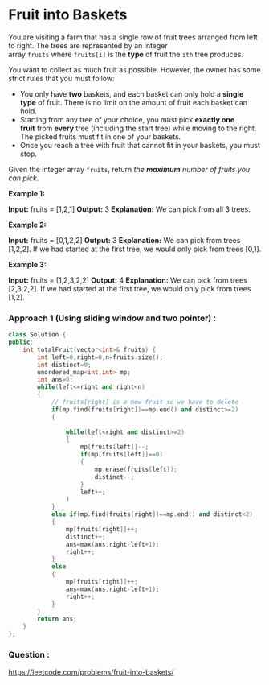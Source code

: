 # Fruit into Baskets


You are visiting a farm that has a single row of fruit trees arranged from left to right. The trees are represented by an integer array `fruits` where `fruits[i]` is the **type** of fruit the `ith` tree produces.

You want to collect as much fruit as possible. However, the owner has some strict rules that you must follow:

-   You only have **two** baskets, and each basket can only hold a **single type** of fruit. There is no limit on the amount of fruit each basket can hold.
-   Starting from any tree of your choice, you must pick **exactly one fruit** from **every** tree (including the start tree) while moving to the right. The picked fruits must fit in one of your baskets.
-   Once you reach a tree with fruit that cannot fit in your baskets, you must stop.

Given the integer array `fruits`, return _the **maximum** number of fruits you can pick_.

**Example 1:**

**Input:** fruits = [1,2,1]
**Output:** 3
**Explanation:** We can pick from all 3 trees.

**Example 2:**

**Input:** fruits = [0,1,2,2]
**Output:** 3
**Explanation:** We can pick from trees [1,2,2].
If we had started at the first tree, we would only pick from trees [0,1].

**Example 3:**

**Input:** fruits = [1,2,3,2,2]
**Output:** 4
**Explanation:** We can pick from trees [2,3,2,2].
If we had started at the first tree, we would only pick from trees [1,2].


### Approach 1 (Using sliding window and two pointer) :
```cpp
class Solution {
public:
    int totalFruit(vector<int>& fruits) {
        int left=0,right=0,n=fruits.size();
        int distinct=0;
        unordered_map<int,int> mp;
        int ans=0;
        while(left<=right and right<n)
        {
            // fruits[right] is a new fruit so we have to delete
            if(mp.find(fruits[right])==mp.end() and distinct>=2)
            {
                
                while(left<right and distinct>=2)
                {
                    mp[fruits[left]]--;
                    if(mp[fruits[left]]==0)
                    {
                        mp.erase(fruits[left]);
                        distinct--;
                    }
                    left++;
                }
            }
            else if(mp.find(fruits[right])==mp.end() and distinct<2)
            {
                mp[fruits[right]]++;
                distinct++;
                ans=max(ans,right-left+1);
                right++;
            }
            else
            {
                mp[fruits[right]]++;
                ans=max(ans,right-left+1);
                right++;
            }
        }
        return ans;
    }
};
```


### Question :
https://leetcode.com/problems/fruit-into-baskets/